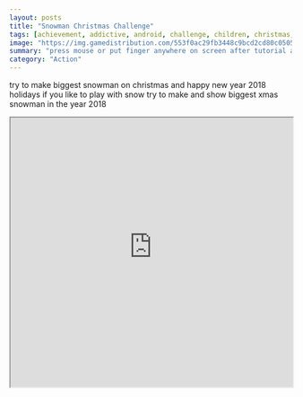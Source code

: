 ```yaml
---
layout: posts
title: "Snowman Christmas Challenge"
tags: [achievement, addictive, android, challenge, children, christmas, game, games, holiday, holidays, kid, kids, new, skill, skills, snow, snowball, snowballs, snowman, tap, xmas, year, one, free, online, games, oyna, game, free, games, play, play, games]
image: "https://img.gamedistribution.com/553f0ac29fb3448c9bcd2cd80c050511.jpg"
summary: "press mouse or put finger anywhere on screen after tutorial and start grow snowball release mouse or finger when it large enough each snowball must be smaller than previous  free online games oyna game free games play play games"
category: "Action"
---
```


try to make biggest snowman on christmas and happy new year 2018 holidays if you like to play with snow try to make and show biggest xmas snowman in the year 2018

<iframe width="100%" height="480px;" src="https://html5.gamedistribution.com/553f0ac29fb3448c9bcd2cd80c050511/"></iframe>